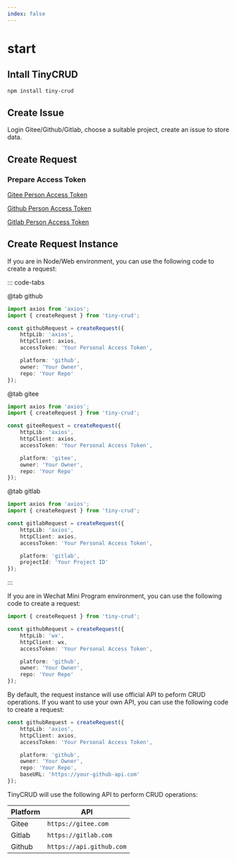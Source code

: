 ```yaml
---
index: false
---
```

# start

## Intall TinyCRUD

```bash
npm install tiny-crud
```

## Create Issue

Login Gitee/Github/Gitlab, choose a suitable project, create an issue to store data.

## Create Request

### Prepare Access Token

[Gitee Person Access Token](https://www.google.com/search?q=Gitee+Person+Access+Token)

[Github Person Access Token](https://www.google.com/search?q=Github+Person+Access+Token)

[Gitlab Person Access Token](https://www.google.com/search?q=Gitlab+Person+Access+Token)

## Create Request Instance

If you are in Node/Web environment, you can use the following code to create a request:

::: code-tabs

@tab github
```ts
import axios from 'axios';
import { createRequest } from 'tiny-crud';

const githubRequest = createRequest({
    httpLib: 'axios',
    httpClient: axios,
    accessToken: 'Your Personal Access Token',

    platform: 'github',
    owner: 'Your Owner',
    repo: 'Your Repo'
});
```

@tab gitee
```ts
import axios from 'axios';
import { createRequest } from 'tiny-crud';

const giteeRequest = createRequest({
    httpLib: 'axios',
    httpClient: axios,
    accessToken: 'Your Personal Access Token',

    platform: 'gitee',
    owner: 'Your Owner',
    repo: 'Your Repo'
});
```

@tab gitlab
```ts
import axios from 'axios';
import { createRequest } from 'tiny-crud';

const gitlabRequest = createRequest({
    httpLib: 'axios',
    httpClient: axios,
    accessToken: 'Your Personal Access Token',

    platform: 'gitlab',
    projectId: 'Your Project ID'
});
```
:::

If you are in Wechat Mini Program environment, you can use the following code to create a request:

```ts
import { createRequest } from 'tiny-crud';

const githubRequest = createRequest({
    httpLib: 'wx',
    httpClient: wx,
    accessToken: 'Your Personal Access Token',

    platform: 'github',
    owner: 'Your Owner',
    repo: 'Your Repo'
});
```

By default, the request instance will use official API to peform CRUD operations. If you want to use your own API, you can use the following code to create a request:

```ts {9}
const githubRequest = createRequest({
    httpLib: 'axios',
    httpClient: axios,
    accessToken: 'Your Personal Access Token',

    platform: 'github',
    owner: 'Your Owner',
    repo: 'Your Repo',
    baseURL: 'https://your-github-api.com'
});
```

TinyCRUD will use the following API to perform CRUD operations:

| Platform | API |
| -------- | --- |
| Gitee | `https://gitee.com` |
| Gitlab | `https://gitlab.com` |
| Github | `https://api.github.com` |